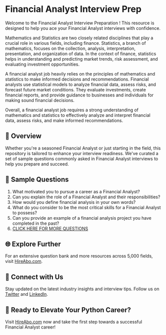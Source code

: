 # Financial Analyst Interview Prep

Welcome to the Financial Analyst Interview Preparation ! This resource is designed to help you ace your Financial Analyst interviews with confidence.

Mathematics and Statistics are two closely related disciplines that play a crucial role in various fields, including finance. Statistics, a branch of mathematics, focuses on the collection, analysis, interpretation, presentation, and organization of data. In the context of finance, statistics helps in understanding and predicting market trends, risk assessment, and evaluating investment opportunities.

A financial analyst job heavily relies on the principles of mathematics and statistics to make informed decisions and recommendations. Financial analysts use statistical models to analyze financial data, assess risks, and forecast future market conditions. They evaluate investments, create financial reports, and provide guidance to businesses and individuals for making sound financial decisions.

Overall, a financial analyst job requires a strong understanding of mathematics and statistics to effectively analyze and interpret financial data, assess risks, and make informed recommendations.

## 🚀 Overview

Whether you're a seasoned Financial Analyst or just starting in the field, this repository is tailored to enhance your interview readiness. We've curated a set of sample questions commonly asked in Financial Analyst interviews to help you prepare and succeed.

## 📝 Sample Questions

1. What motivated you to pursue a career as a Financial Analyst?
2. Can you explain the role of a Financial Analyst and their responsibilities?
3. How would you define financial analysis in your own words?
4. What do you consider to be the most critical skills for a Financial Analyst to possess?
5. Can you provide an example of a financial analysis project you have completed in the past?
6. [CLICK HERE FOR MORE QUESTIONS](https://hireabo.com/job/19_1_9/Financial%20Analyst)

## 🌐 Explore Further

For an extensive question bank and more resources across 5,000 fields, visit [HireAbo.com](https://www.hireabo.com).

## 📱 Connect with Us

Stay updated on the latest industry insights and interview tips. Follow us on [Twitter](https://twitter.com/hireabo) and [LinkedIn](https://www.linkedin.com/in/hire-abo-3609972a8/).

## 🚀 Ready to Elevate Your Python Career?

Visit [HireAbo.com](https://www.hireabo.com) now and take the first step towards a successful Financial Analyst career!